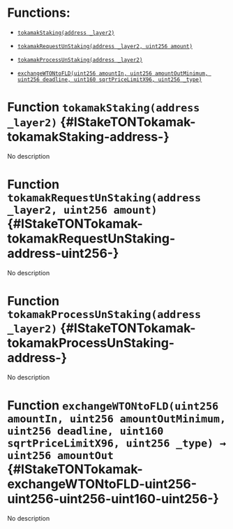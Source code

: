 # Functions:

- [`tokamakStaking(address _layer2)`](#IStakeTONTokamak-tokamakStaking-address-)

- [`tokamakRequestUnStaking(address _layer2, uint256 amount)`](#IStakeTONTokamak-tokamakRequestUnStaking-address-uint256-)

- [`tokamakProcessUnStaking(address _layer2)`](#IStakeTONTokamak-tokamakProcessUnStaking-address-)

- [`exchangeWTONtoFLD(uint256 amountIn, uint256 amountOutMinimum, uint256 deadline, uint160 sqrtPriceLimitX96, uint256 _type)`](#IStakeTONTokamak-exchangeWTONtoFLD-uint256-uint256-uint256-uint160-uint256-)

# Function `tokamakStaking(address _layer2)` {#IStakeTONTokamak-tokamakStaking-address-}

No description

# Function `tokamakRequestUnStaking(address _layer2, uint256 amount)` {#IStakeTONTokamak-tokamakRequestUnStaking-address-uint256-}

No description

# Function `tokamakProcessUnStaking(address _layer2)` {#IStakeTONTokamak-tokamakProcessUnStaking-address-}

No description

# Function `exchangeWTONtoFLD(uint256 amountIn, uint256 amountOutMinimum, uint256 deadline, uint160 sqrtPriceLimitX96, uint256 _type) → uint256 amountOut` {#IStakeTONTokamak-exchangeWTONtoFLD-uint256-uint256-uint256-uint160-uint256-}

No description
